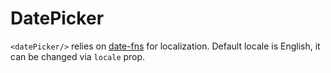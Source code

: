 # DatePicker

`<datePicker/>` relies on [date-fns](https://date-fns.org/v1.29.0/docs/I18n) for localization.
Default locale is English, it can be changed via `locale` prop.
